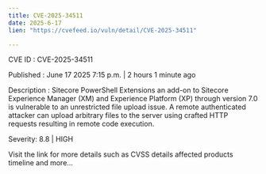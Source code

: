 ```yaml
---
title: CVE-2025-34511
date: 2025-6-17
lien: "https://cvefeed.io/vuln/detail/CVE-2025-34511"

---
```


CVE ID : CVE-2025-34511

Published :  June 17
2025
7:15 p.m. | 2 hours
1 minute ago

Description : Sitecore PowerShell Extensions
an add-on to Sitecore Experience Manager (XM) and Experience Platform (XP)
through version 7.0 is vulnerable to an unrestricted file upload issue. A remote
authenticated attacker can upload arbitrary files to the server using crafted HTTP requests
resulting in remote code execution.

Severity: 8.8 | HIGH

Visit the link for more details
such as CVSS details
affected products
timeline
and more...
